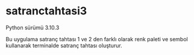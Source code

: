 # satranctahtasi3
Python sürümü 3.10.3

Bu uygulama satranç tahtası 1 ve 2 den farklı olarak renk paleti ve sembol kullanarak terminalde satranç tahtası oluşturur.
